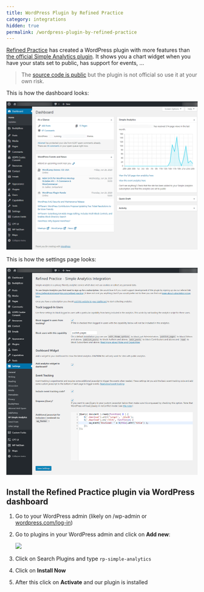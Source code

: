 ```yaml
---
title: WordPress Plugin by Refined Practice
category: integrations
hidden: true
permalink: /wordpress-plugin-by-refined-practice
---
```


[Refined Practice](https://www.refinedpractice.com/) has created a WordPress plugin with more features than [the official Simple Analytics plugin](/install-simple-analytics-on-wordpress). It shows you a chart widget when you have your stats set to public, has support for events, ...

> The [source code is public](https://github.com/Refined-Practice/rp-simple-analytics) but the plugin is not official so use it at your own risk.

This is how the dashboard looks:

![](/images/wordpress-refined-practice-screenshot-dashboard.png)

This is how the settings page looks:

![](/images/wordpress-refined-practice-screenshot-settings-page.png)

## Install the Refined Practice plugin via WordPress dashboard

1. Go to your WordPress admin (likely on /wp-admin or [wordpress.com/log-in](https://wordpress.com/log-in))
1. Go to plugins in your WordPress admin and click on **Add new**:

   ![](/images/wordpress-click-add-new-plugin.jpg)

1. Click on Search Plugins and type `rp-simple-analytics`
1. Click on **Install Now**
1. After this click on **Activate** and our plugin is installed
